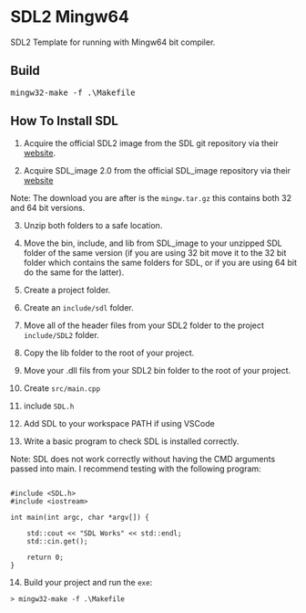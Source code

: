 # SDL2 Mingw64

SDL2 Template for running with Mingw64 bit compiler.

## Build
<pre>mingw32-make -f .\Makefile</pre>

## How To Install SDL

1. Acquire the official SDL2 image from the SDL git repository via their [website](https://www.libsdl.org/).

2. Acquire SDL_image 2.0 from the official SDL_image repository via their [website](https://wiki.libsdl.org/SDL2_image/FrontPage)

Note: The download you are after is the `mingw.tar.gz` this contains both 32 and 64 bit versions.

3. Unzip both folders to a safe location.

4. Move the bin, include, and lib from SDL_image to your unzipped SDL folder of
the same version (if you are using 32 bit move it to the 32 bit folder which contains the same folders for SDL, or if you are using 64 bit do the same for the latter).

5. Create a project folder.

6. Create an `include/sdl` folder.

7. Move all of the header files from your SDL2 folder to the project `include/SDL2` folder.

8. Copy the lib folder to the root of your project.

9. Move your .dll fils from your SDL2 bin folder to the root of your project.

10. Create `src/main.cpp`

11. include `SDL.h`

12. Add SDL to your workspace PATH if using VSCode

13. Write a basic program to check SDL is installed correctly.

Note: SDL does not work correctly without having the CMD arguments
passed into main. I recommend testing with the following program:

```

#include <SDL.h>
#include <iostream>

int main(int argc, char *argv[]) {

	std::cout << "SDL Works" << std::endl;
	std::cin.get();

	return 0;
}

```

14. Build your project and run the `exe`:

```
> mingw32-make -f .\Makefile
```